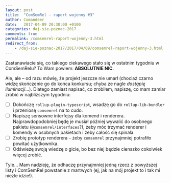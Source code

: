 ```yaml
---
layout: post
title:  "ComSemRel – raport wojenny #3"
author: Comandeer
date:   2017-04-09 20:30:00 +0100
categories: daj-sie-poznac-2017
comments: true
permalink: /comsemrel-raport-wojenny-3.html
redirect_from:
    - /daj-sie-poznac-2017/2017/04/09/comsemrel-raport-wojenny-3.html
---
```


Zastanawiacie się, co takiego ciekawego stało się w ostatnim tygodniu w ComSemRelu? To Wam powiem: **ABSOLUTNIE NIC**.

Ale, ale – od razu mówię, że projekt jeszcze nie umarł (chociaż czarno widzę skończenie go do końca konkursu; chyba że nagle _dostąpię iluminacji_…). Dlatego zamiast napisać, co zrobiłem, napiszę, co mam zamiar zrobić w najbliższym tygodniu:

*   [ ] Dokończę `rollup-plugin-typescript`, wsadzę go do `rollup-lib-bundler` i przeniosę `comsemrel` na to cudo.
*   [ ] Napiszę sensowne interfejsy dla komend i renderera. Najprawdopodobniej będę je musiał później wywalić do osobnego pakietu (`@comsemrel/interfaces`?), żeby móc trzymać renderer i komendy w osobnych pakietach i żeby całość się spinała.
*   [ ] Zrobię prototyp renderera – żeby `comsemrel` przynajmniej potrafiło powitać użytkownika.
*   [ ] Odświeżę swoją wiedzę o gicie, bo bez niej będzie cienszko cokolwiek więcej zrobić.

Tyle… Mam nadzieję, że odhaczę przynajmniej jedną rzecz z powyższej listy i ComSemRel powstanie z martwych (ej, jak na mój projekt to i tak mi nieźle idzie!).
